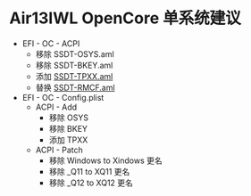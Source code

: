 # Air13IWL OpenCore 单系统建议
- EFI - OC - ACPI
  - 移除 SSDT-OSYS.aml
  - 移除 SSDT-BKEY.aml
  - 添加 [SSDT-TPXX.aml](SSDT-TPXX.aml)
  - 替换 [SSDT-RMCF.aml](SSDT-RMCF.aml)
- EFI - OC - Config.plist 
  - ACPI - Add
    - 移除 OSYS
    - 移除 BKEY
    - 添加 TPXX
  - ACPI - Patch
    - 移除 Windows to Xindows 更名
    - 移除 _Q11 to XQ11 更名
    - 移除 _Q12 to XQ12 更名